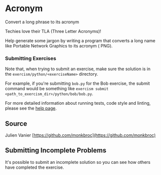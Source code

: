# Acronym

Convert a long phrase to its acronym

Techies love their TLA (Three Letter Acronyms)!

Help generate some jargon by writing a program that converts a long name like Portable Network Graphics to its acronym (
PNG).

### Submitting Exercises

Note that, when trying to submit an exercise, make sure the solution is in the `exercism/python/<exerciseName>`
directory.

For example, if you're submitting `bob.py` for the Bob exercise, the submit command would be something
like `exercism submit <path_to_exercism_dir>/python/bob/bob.py`.

For more detailed information about running tests, code style and linting, please see
the [help page](http://exercism.io/languages/python).

## Source

Julien Vanier [https://github.com/monkbroc](https://github.com/monkbroc)

## Submitting Incomplete Problems

It's possible to submit an incomplete solution so you can see how others have completed the exercise.

